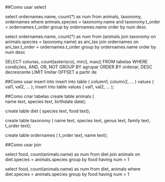 ##Como usar select

select ordernames.name, count(*) as num
  from animals, taxonomy, ordernames
  where animals.species = taxonomy.name
    and taxonomy.t_order = ordernames.t_order
  group by ordernames.name
  order by num desc


select ordernames.name, count(*) as num
  from (animals join taxonomy 
                on animals.species = taxonomy.name)
                as ani_tax
        join ordernames
             on ani_tax.t_order = ordernames.t_order
  group by ordernames.name
  order by num desc



       
SELECT colunas, count(asterisco), min(), max()
FROM tabelas
WHERE condições, AND, OR, NOT
GROUP BY agrupar
ORDER BY ordenar, DESC decrescente
LIMIT limitar
OFFSET a partir de

##Como usar insert into
insert into table ( column1, column2, ... ) values ( val1, val2, ... );
insert into table values ( val1, val2, ... );


##Como criar tabelas
create table animals (  
       name text,
       species text,
       birthdate date);

create table diet (
       species text,
       food text);  

create table taxonomy (
       name text,
       species text,
       genus text,
       family text,
       t_order text); 

create table ordernames (
       t_order text,
       name text);
       
       
##Como usar join

select food, count(animals.name) as num
       from diet join animals 
       on diet.species = animals.species
       group by food
       having num = 1


 select food, count(animals.name) as num
       from diet, animals 
       where diet.species = animals.species
       group by food
       having num = 1
